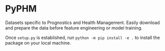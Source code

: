 # PyPHM
Datasets specific to Prognostics and Health Management. Easily download and prepare the data before feature engineering or model training.

Once `setup.py` is established, run `python -m pip install -e .` to install the package on your local machine.


